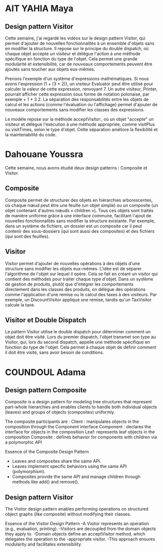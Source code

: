 # AIT YAHIA Maya 

## Design pattern Visitor 

Cette semaine, j'ai regardé les vidéos sur le design pattern Visitor, qui permet d'ajouter de nouvelles fonctionnalités à un ensemble d'objets sans en modifier la structure. Il repose sur le principe du double dispatch, où chaque objet accepte un visiteur et délègue l'action à une méthode spécifique en fonction du type de l'objet. Cela permet une grande modularité et extensibilité, car de nouveaux comportements peuvent être ajoutés sans toucher aux objets eux-mêmes.

Prenons l'exemple d'un système d'expressions mathématiques. Si nous avons l'expression (1 + (3 * 2)), un visiteur Evaluator peut être utilisé pour calculer la valeur de cette expression, renvoyant 7. Un autre visiteur, Printer, pourrait afficher cette expression sous forme de notation polonaise, par exemple + 1 * 3 2. La séparation des responsabilités entre les objets de calcul et les actions (comme l'évaluation ou l'affichage) permet d'ajouter de nouveaux comportements sans modifier les classes des expressions.

Le modèle repose sur la méthode acceptVisitor:, où un objet "accepte" un visiteur et délègue l'exécution à une méthode appropriée, comme visitPlus ou visitTimes, selon le type d'objet. Cette séparation améliore la flexibilité et la maintenabilité du code.

# Dahouane Youssra 

Cette semaine, nous avons étudié deux design patterns : Composite et Visitor. 

## Composite 

Composite permet de structurer des objets en hiérarchies arborescentes, où chaque nœud peut être une feuille (un objet simple) ou un composite (un objet contenant d'autres nœuds « children »). Tous ces objets sont traités de manière uniforme grâce à une interface commune, facilitant l'ajout de nouvelles fonctionnalités sans modifier la structure existante. Par exemple, dans un système de fichiers, un dossier est un composite car il peut contenir des sous-dossiers (qui sont aussi des composites) et des fichiers (qui sont des feuilles).

## Visitor 

Visitor permet d'ajouter de nouvelles opérations à des objets d'une structure sans modifier les objets eux-mêmes. L'idée est de séparer l'algorithme de l'objet sur lequel il opère. Cela se fait en créant un visitor qui contient des méthodes pour traiter chaque type d'objet. Dans un système de gestion de produits, plutôt que d'intégrer les comportements directement dans les classes des produits, on délègue des opérations comme l'application d'une remise ou le calcul des taxes à des visiteurs. Par exemple, un DiscountVisitor applique une remise, tandis qu'un TaxVisitor calcule la taxe.

## Visitor et Double Dispatch

Le pattern Visitor utilise le double dispatch pour déterminer comment un objet doit être visité. Lors du premier dispatch, l'objet transmet son type au Visitor, qui, lors du second dispatch, appelle une méthode spécifique en fonction du type de l'objet. Cela permet à chaque objet de définir comment il doit être visité, sans avoir besoin de conditions.

# COUNDOUL Adama

## Design pattern Composite

Composite is a design pattern for modeling tree structures that represent part-whole hierarchies and enables clients to handle both individual objects (leaves) and groups of objects (composites) uniformly.

The composite participants are : 
Client : manipulates objects in the composition through the Component interface
Component : declares the interface for objects in the composition
Leaf: represents leaf objects in the composition
Composite : defines behavior for components with children via a polymorphic API 

Essence of the Composite Design Pattern
- Leaves and composites share the same API.
- Leaves implement specific behaviors using the same API (polymorphism).
- Composites provide the same API and manage children through methods like add() and remove().

## Design pattern Visitor 

The Visitor design pattern enables performing operations on structured object graphs (like composite) without modifying their classes. 

Essence of the Visitor Design Pattern
-A Visitor represents an operation (e.g., evaluation, printing).
-Visitors are decoupled from the domain objects they apply to.
-Domain objects define an acceptVisitor method, which delegates the operation to the -appropriate visitor.
-This approach ensures modularity and facilitates extensibility.






